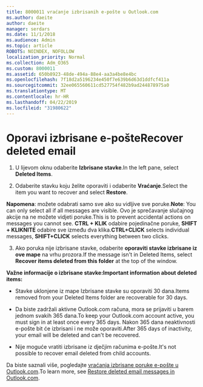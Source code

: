 ```yaml
---
title: 8000011 vraćanje izbrisanih e-pošte u Outlook.com
ms.author: daeite
author: daeite
manager: serdars
ms.date: 11/1/2018
ms.audience: Admin
ms.topic: article
ROBOTS: NOINDEX, NOFOLLOW
localization_priority: Normal
ms.collection: Adm_O365
ms.custom: 8000011
ms.assetid: 650b8923-48de-494a-88e4-aa3a4be8e4bc
ms.openlocfilehash: 7f18d2a5196234e450f7e639b6d63d1ddfcf411a
ms.sourcegitcommit: 32ee065560611cd527754f482b9ad244878975a0
ms.translationtype: MT
ms.contentlocale: hr-HR
ms.lasthandoff: 04/22/2019
ms.locfileid: "31980622"
---
```

# <a name="recover-deleted-email"></a><span data-ttu-id="5bde1-102">Oporavi izbrisane e-pošte</span><span class="sxs-lookup"><span data-stu-id="5bde1-102">Recover deleted email</span></span>

1. <span data-ttu-id="5bde1-103">U lijevom oknu odaberite **Izbrisane stavke**.</span><span class="sxs-lookup"><span data-stu-id="5bde1-103">In the left pane, select **Deleted Items**.</span></span> 
    
2. <span data-ttu-id="5bde1-104">Odaberite stavku koju želite oporaviti i odaberite **Vraćanje**.</span><span class="sxs-lookup"><span data-stu-id="5bde1-104">Select the item you want to recover and select **Restore**.</span></span> 
  
 <span data-ttu-id="5bde1-105">**Napomena**: možete odabrati samo sve ako su vidljive sve poruke.</span><span class="sxs-lookup"><span data-stu-id="5bde1-105">**Note**: You can only select all if all messages are visible.</span></span> <span data-ttu-id="5bde1-106">Ovo je sprečavanje slučajnog akcije na ne možete vidjeti poruke.</span><span class="sxs-lookup"><span data-stu-id="5bde1-106">This is to prevent accidental actions on messages you cannot see.</span></span> <span data-ttu-id="5bde1-107">**CTRL + KLIK** odabire pojedinačne poruke, **SHIFT + KLIKNITE** odabire sve između dva klika.</span><span class="sxs-lookup"><span data-stu-id="5bde1-107">**CTRL+CLICK** selects individual messages, **SHIFT+CLICK** selects everything between two clicks.</span></span> 
    
3. <span data-ttu-id="5bde1-108">Ako poruka nije izbrisane stavke, odaberite **oporaviti stavke izbrisane iz ove mape** na vrhu prozora.</span><span class="sxs-lookup"><span data-stu-id="5bde1-108">If the message isn't in Deleted Items, select **Recover items deleted from this folder** at the top of the window.</span></span> 
    
 <span data-ttu-id="5bde1-109">**Važne informacije o izbrisane stavke:**</span><span class="sxs-lookup"><span data-stu-id="5bde1-109">**Important information about deleted items:**</span></span>
  
- <span data-ttu-id="5bde1-110">Stavke uklonjene iz mape Izbrisane stavke su oporaviti 30 dana.</span><span class="sxs-lookup"><span data-stu-id="5bde1-110">Items removed from your Deleted Items folder are recoverable for 30 days.</span></span>
    
- <span data-ttu-id="5bde1-111">Da biste zadržali aktivne Outlook.com računa, mora se prijaviti u barem jednom svakih 365 dana.</span><span class="sxs-lookup"><span data-stu-id="5bde1-111">To keep your Outlook.com account active, you must sign in at least once every 365 days.</span></span> <span data-ttu-id="5bde1-112">Nakon 365 dana neaktivnosti e-pošte bit će izbrisani i ne može oporaviti.</span><span class="sxs-lookup"><span data-stu-id="5bde1-112">After 365 days of inactivity, your email will be deleted and can't be recovered.</span></span>
    
- <span data-ttu-id="5bde1-113">Nije moguće vratiti izbrisane iz dječjim računima e-pošte.</span><span class="sxs-lookup"><span data-stu-id="5bde1-113">It's not possible to recover email deleted from child accounts.</span></span>
    
<span data-ttu-id="5bde1-114">Da biste saznali više, pogledajte [vraćanja izbrisane poruke e-pošte u Outlook.com](https://go.microsoft.com/fwlink/p/?linkid=873117).</span><span class="sxs-lookup"><span data-stu-id="5bde1-114">To learn more, see [Restore deleted email messages in Outlook.com](https://go.microsoft.com/fwlink/p/?linkid=873117).</span></span>
  

